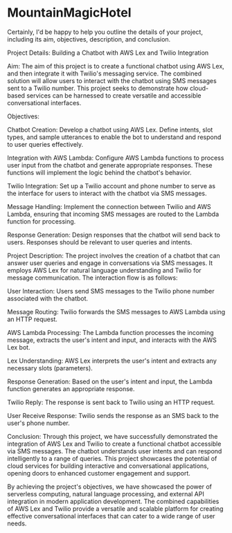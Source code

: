 # MountainMagicHotel

Certainly, I'd be happy to help you outline the details of your project, including its aim, objectives, description, and conclusion.

Project Details: Building a Chatbot with AWS Lex and Twilio Integration

Aim:
The aim of this project is to create a functional chatbot using AWS Lex, and then integrate it with Twilio's messaging service. The combined solution will allow users to interact with the chatbot using SMS messages sent to a Twilio number. This project seeks to demonstrate how cloud-based services can be harnessed to create versatile and accessible conversational interfaces.

Objectives:

Chatbot Creation: Develop a chatbot using AWS Lex. Define intents, slot types, and sample utterances to enable the bot to understand and respond to user queries effectively.

Integration with AWS Lambda: Configure AWS Lambda functions to process user input from the chatbot and generate appropriate responses. These functions will implement the logic behind the chatbot's behavior.

Twilio Integration: Set up a Twilio account and phone number to serve as the interface for users to interact with the chatbot via SMS messages.

Message Handling: Implement the connection between Twilio and AWS Lambda, ensuring that incoming SMS messages are routed to the Lambda function for processing.

Response Generation: Design responses that the chatbot will send back to users. Responses should be relevant to user queries and intents.

Project Description:
The project involves the creation of a chatbot that can answer user queries and engage in conversations via SMS messages. It employs AWS Lex for natural language understanding and Twilio for message communication. The interaction flow is as follows:

User Interaction: Users send SMS messages to the Twilio phone number associated with the chatbot.

Message Routing: Twilio forwards the SMS messages to AWS Lambda using an HTTP request.

AWS Lambda Processing: The Lambda function processes the incoming message, extracts the user's intent and input, and interacts with the AWS Lex bot.

Lex Understanding: AWS Lex interprets the user's intent and extracts any necessary slots (parameters).

Response Generation: Based on the user's intent and input, the Lambda function generates an appropriate response.

Twilio Reply: The response is sent back to Twilio using an HTTP request.

User Receive Response: Twilio sends the response as an SMS back to the user's phone number.

Conclusion:
Through this project, we have successfully demonstrated the integration of AWS Lex and Twilio to create a functional chatbot accessible via SMS messages. The chatbot understands user intents and can respond intelligently to a range of queries. This project showcases the potential of cloud services for building interactive and conversational applications, opening doors to enhanced customer engagement and support.

By achieving the project's objectives, we have showcased the power of serverless computing, natural language processing, and external API integration in modern application development. The combined capabilities of AWS Lex and Twilio provide a versatile and scalable platform for creating effective conversational interfaces that can cater to a wide range of user needs.
